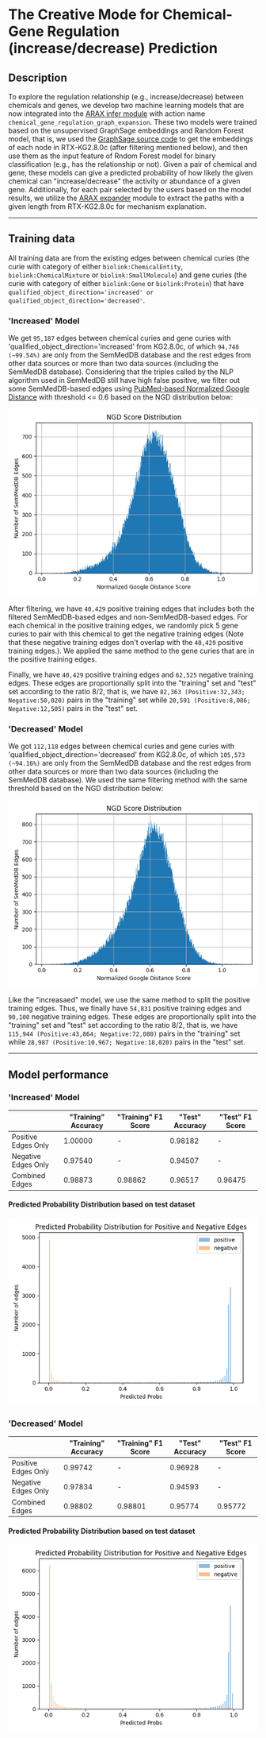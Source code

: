 # The Creative Mode for Chemical-Gene Regulation (increase/decrease) Prediction

## Description
To explore the regulation relationship (e.g., increase/decrease) between chemicals and genes, we develop two machine learning models that are now integrated into the [ARAX infer module](https://github.com/RTXteam/RTX/blob/master/code/ARAX/Documentation/DSL_Documentation.md#arax_infer) with action name `chemical_gene_regulation_graph_expansion`. These two models were trained based on the unsupervised GraphSage embeddings and Random Forest model, that is, we used the [GraphSage source code](https://github.com/williamleif/GraphSAGE) to get the embeddings of each node in RTX-KG2.8.0c (after filtering mentioned below), and then use them as the input feature of Rndom Forest model for binary classification (e.g., has the relationship or not). Given a pair of chemical and gene, these models can give a predicted probability of how likely the given chemical can "increase/decrease" the activity or abundance of a given gene. Additionally, for each pair selected by the users based on the model results, we utilize the [ARAX expander](https://github.com/RTXteam/RTX/blob/master/code/ARAX/Documentation/DSL_Documentation.md#arax_expander) module to extract the paths with a given length from RTX-KG2.8.0c for mechanism explanation. 

---
## Training data

All training data are from the existing edges between chemical curies (the curie with category of either `biolink:ChemicalEntity`, `biolink:ChemicalMixture` or `biolink:SmallMolecule`) and gene curies (the curie with category of either `biolink:Gene` or `biolink:Protein`) that have `qualified_object_direction='increased' or qualified_object_direction='decreased'`. 

### 'Increased' Model
We get `95,187` edges between chemical curies and gene curies with 'qualified_object_direction='increased' from KG2.8.0c, of which `94,748 (~99.54%)` are only from the SemMedDB database and the rest edges from other data sources or more than two data sources (including the SemMedDB database). Considering that the triples called by the NLP algorithm used in SemMedDB still have high false positive, we filter out some SemMedDB-based edges using [PubMed-based Normalized Google Distance](https://academic.oup.com/bioinformatics/advance-article/doi/10.1093/bioinformatics/btad082/7031241) with threshold <= 0.6 based on the NGD distribution below:

![increase_NGD_distribution](./data/xCRG_data/increased_NGD_score_dist.png)

After filtering, we have `40,429` positive training edges that includes both the filtered SemMedDB-based edges and non-SemMedDB-based edges. For each chemical in the positive training edges, we randomly pick 5 gene curies to pair with this chemical to get the negative training edges (Note that these negative training edges don't overlap with the `40,429` positive training edges.). We applied the same method to the gene curies that are in the positive training edges. 

Finally, we have `40,429` positive training edges and `62,525` negative training edges. These edges are proportionally split into the "training" set and "test" set according to the ratio 8/2, that is, we have `82,363 (Positive:32,343; Negative:50,020)` pairs in the "training" set while `20,591 (Positive:8,086; Negative:12,505)` pairs in the "test" set.

### 'Decreased' Model
We got `112,118` edges between chemical curies and gene curies with 'qualified_object_direction='decreased' from KG2.8.0c, of which `105,573 (~94.16%)` are only from the SemMedDB database and the rest edges from other data sources or more than two data sources (including the SemMedDB database). We used the same filtering method with the same threshold based on the NGD distribution below:

![decrease_NGD_distribution](./data/xCRG_data/decreased_NGD_score_dist.png)

Like the "increasaed" model, we use the same method to split the positive training edges. Thus, we finally have `54,831` positive training edges and `90,100` negative training edges. These edges are proportionally split into the "training" set and "test" set according to the ratio 8/2, that is, we have `115,944 (Positive:43,864; Negative:72,080)` pairs in the "training" set while `28,987 (Positive:10,967; Negative:18,020)` pairs in the "test" set.

---
## Model performance

### 'Increased' Model



|                     | "Training" Accuracy | "Training" F1 Score | "Test" Accuracy | "Test" F1 Score |
|---------------------|---------------------|---------------------|-----------------|-----------------|
| Positive Edges Only | 1.00000             | -                   | 0.98182         | -               |
| Negative Edges Only | 0.97540             | -                   | 0.94507         | -               |
| Combined Edges      | 0.98873             | 0.98862             | 0.96517         | 0.96475         |


#### Predicted Probability Distribution based on test dataset
![increase_prob_dist](./data/xCRG_data/increased_prob_dist.png)

### 'Decreased' Model



|                     | "Training" Accuracy | "Training" F1 Score | "Test" Accuracy | "Test" F1 Score |
|---------------------|---------------------|---------------------|-----------------|-----------------|
| Positive Edges Only | 0.99742             | -                   | 0.96928         | -               |
| Negative Edges Only | 0.97834             | -                   | 0.94593         | -               |
| Combined Edges      | 0.98802             | 0.98801             | 0.95774         | 0.95772         |


#### Predicted Probability Distribution based on test dataset
![decrease_prob_dist](./data/xCRG_data/decreased_prob_dist.png)